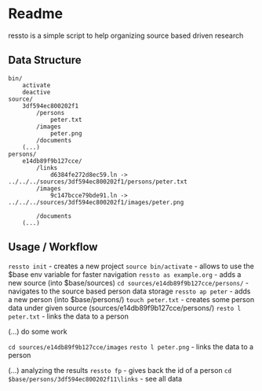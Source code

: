 # Readme
ressto is a simple script to help organizing source based driven research

## Data Structure

```
bin/
	activate
	deactive
source/
	3df594ec800202f1	
		/persons
			peter.txt
		/images
			peter.png
		/documents
	(...)
persons/
	e14db89f9b127cce/
		/links
			d6384fe272d8ec59.ln -> ../../../sources/3df594ec800202f1/persons/peter.txt
		/images
 			9c147bcce79bde91.ln -> ../../../sources/3df594ec800202f1/images/peter.png

		/documents
	(...)
```

## Usage / Workflow
`ressto init` - creates a new project
`source bin/activate` - allows to use the $base env variable for faster navigation
`ressto as example.org` - adds a new source (into $base/sources)
`cd sources/e14db89f9b127cce/persons/` - navigates to the source based person data storage
`ressto ap peter` - adds a new person (into $base/persons/)
`touch peter.txt` - creates some person data under given source (sources/e14db89f9b127cce/persons/)
`resto l peter.txt` - links the data to a person

(...) do some work

`cd sources/e14db89f9b127cce/images`
`resto l peter.png` - links the data to a person

(...) analyzing the results
`ressto fp` - gives back the id of a person
`cd $base/persons/3df594ec800202f11\links` - see all data 
